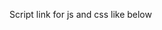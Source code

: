 Script link for js and css like below


<script src="/main.js?js=ads,pws,service&css=body,ads,slider"></script>


